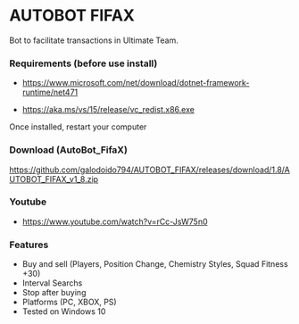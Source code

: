 # AUTOBOT FIFAX

Bot to facilitate transactions in Ultimate Team.

### Requirements (before use install)

* https://www.microsoft.com/net/download/dotnet-framework-runtime/net471

* https://aka.ms/vs/15/release/vc_redist.x86.exe

Once installed, restart your computer


### Download (AutoBot_FifaX)
https://github.com/galodoido794/AUTOBOT_FIFAX/releases/download/1.8/AUTOBOT_FIFAX_v1_8.zip


### Youtube
* https://www.youtube.com/watch?v=rCc-JsW75n0


### Features
* Buy and sell (Players, Position Change, Chemistry Styles, Squad Fitness +30)
* Interval Searchs
* Stop after buying
* Platforms (PC, XBOX, PS)
* Tested on Windows 10


